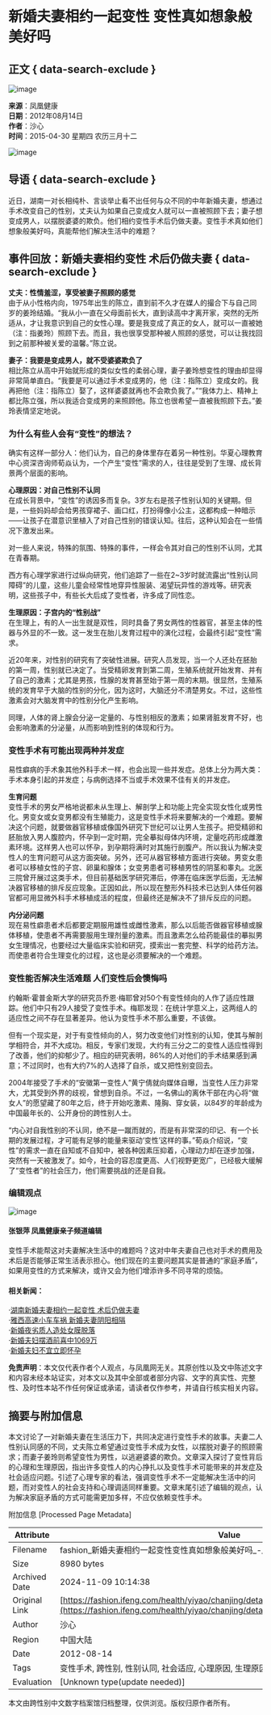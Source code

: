 # 新婚夫妻相约一起变性 变性真如想象般美好吗

## 正文 { data-search-exclude }


![image](https://dolphin.deliver.ifeng.com/c?z=ifeng&la=0&si=2&ci=23&cg=22&c=29&or=232&l=765&bg=765&b=763&u=https://y0.ifengimg.com/34c4a1d78882290c/2012/0528/1x1.gif)

**来源**：凤凰健康  
**日期**：2012年08月14日  
**作者**：沙心  
**时间**：2015-04-30 星期四 农历三月十二

![image](http://y0.ifengimg.com/03411933ec6a4d22/2012/0814/rdn_5029c0a0d4b4c.jpg)

## 导语 { data-search-exclude }
近日，湖南一对长相纯朴、言谈举止看不出任何与众不同的中年新婚夫妻，想通过手术改变自己的性别，丈夫认为如果自己变成女人就可以一直被照顾下去；妻子想变成男人，以摆脱婆婆的欺负。他们相约变性手术后仍做夫妻。变性手术真如他们想象般美好吗，真能帮他们解决生活中的难题？

## 事件回放：新婚夫妻相约变性 术后仍做夫妻 { data-search-exclude }

**丈夫：性情羞涩，享受被妻子照顾的感觉**  
由于从小性格内向，1975年出生的陈立，直到前不久才在媒人的撮合下与自己同岁的姜玲结婚。“我从小一直在父母面前长大，直到读高中才离开家，突然的无所适从，才让我意识到自己的女性心理。要是我变成了真正的女人，就可以一直被她（注：指姜玲）照顾下去。而且，我也很享受那种被人照顾的感觉，可以让我找回到之前那种被关爱的温馨。”陈立说。

**妻子：我要是变成男人，就不受婆婆欺负了**  
相比陈立从高中开始就形成的类似女性的柔弱心理，妻子姜玲想变性的理由却显得非常简单直白。“我要是可以通过手术变成男的，他（注：指陈立）变成女的。我再把他（注：指陈立）娶了，这样婆婆就再也不会欺负我了。”“我体力上、精神上都比陈立强，所以我适合变成男的来照顾他。陈立也很希望一直被我照顾下去。”姜玲表情坚定地说。

### 为什么有些人会有“变性”的想法？

确实有这样一部分人：他们认为，自己的身体里存在着另一种性别。华夏心理教育中心资深咨询师荀焱认为，一个产生“变性”需求的人，往往是受到了生理、成长背景两个层面的影响。

**心理原因：对自己性别不认同**  
在成长背景中，“变性”的诱因多而复杂。3岁左右是孩子性别认知的关键期。但是，一些妈妈却会给男孩穿裙子、画口红，打扮得像小公主，这都构成一种暗示——让孩子在潜意识里植入了对自己性别的错误认知。往后，这种认知会在一些情况下激发出来。

对一些人来说，特殊的氛围、特殊的事件，一样会令其对自己的性别不认同，尤其在青春期。

西方有心理学家进行过纵向研究，他们追踪了一些在2~3岁时就流露出“性别认同障碍”的儿童，这些儿童会经常性地穿异性服装、渴望玩异性的游戏等。研究表明，这些孩子中，有些长大后成了变性者，许多成了同性恋。

**生理原因：子宫内的“性别战”**  
在生理上，有的人一出生就是双性，同时具备了男女两性的性器官，甚至主体的性器与外显的不一致。这一发生在胎儿发育过程中的演化过程，会最终引起“变性”需求。

近20年来，对性别的研究有了突破性进展。研究人员发现，当一个人还处在胚胎的第一周，性别就已决定了。当受精卵发育到第二周，生殖系统就开始发育、并有了自己的激素；尤其是男孩，性腺的发育甚至始于第一周的末期。很显然，生殖系统的发育早于大脑的性别的分化，因为这时，大脑还分不清楚男女。不过，这些性激素会对大脑发育中的性别分化产生影响。

同理，人体的肾上腺会分泌一定量的、与性别相反的激素；如果肾脏发育不好，也会影响激素的分泌量，从而影响到性别的体现和行为。

### 变性手术有可能出现两种并发症

易性癖病的手术象其他外科手术一样，也会出现一些并发症。总体上分为两大类：手术本身引起的并发症；与病例选择不当或手术效果不佳有关的并发症。

**生育问题**  
变性手术的男女严格地说都未从生理上、解剖学上和功能上完全实现女性化或男性化。男变女或女变男都没有生殖能力，这是变性手术将来要解决的一个难题。要解决这个问题，就要做器官移植或像国外研究下世纪可以让男人生孩子。把受精卵和胚胎放入男人腹腔内，怀孕到一定时期，完全摹拟母体内环境，定量吃药形成雌激素环境。这样男人也可以怀孕，到孕期将满时对其施行剖腹产。所以我认为解决变性人的生育问题可从这方面突破。另外，还可从器官移植方面进行突破。男变女患者可以移植女性的子宫、卵巢和腺体；女变男患者可移植男性的阴茎和睾丸。北医三院曾开展过这类手术，但目前基础医学研究滞后，停滞在临床医学后面，无法解决器官移植的排斥反应现象。正因如此，所以现在整形外科技术已达到人体任何器官都可用显微外科手术移植成活的程度，但最终还是解决不了排斥反应的问题。

**内分泌问题**  
现在易性癖患者术后都要定期服用雄性或雌性激素，那么以后能否做器官移植或腺体移植，使患者不再需要服用生理剂量的激素。而且激素怎么给药能最佳的摹拟男女生理情况，也要经过大量临床实验和研究，摸索出一套完整、科学的给药方法。而使患者符合生理变化的过程，这也是必须要解决的一个难题。

### 变性能否解决生活难题 人们变性后会懊悔吗

约翰斯·霍普金斯大学的研究员乔恩·梅耶曾对50个有变性倾向的人作了适应性跟踪。他们中只有29人接受了变性手术。梅耶发现：在统计学意义上，这两组人的适应性之间不存在显著差异。他认为变性手术不那么重要，不该做。

但有一个现实是，对于有变性倾向的人，努力改变他们对性别的认知，使其与解剖学相符合，并不大成功。相反，专家们发现，大约有三分之二的变性人适应性得到了改善，他们的抑郁少了。相应的研究表明，86%的人对他们的手术结果感到满意；不过同时，也有大约7%的人选择了自杀，或又把性别变回去。

2004年接受了手术的“安徽第一变性人”黄宁倩就向媒体自曝，当变性人压力非常大，尤其受到外界的歧视，曾想到自杀。不过，一名佛山的离休干部在内心将“做女人”的愿望藏了80年之后，终于开始吃激素、隆胸、穿女装，以84岁的年龄成为中国最年长的、公开身份的跨性别人士。

“内心对自我性别的不认同，绝不是一蹴而就的，而是有非常深的印记、有一个长期的发展过程，才可能有足够的能量来驱动‘变性’这样的事。”荀焱介绍说，“变性”的需求一直在自知或不自知中，被各种因素压抑着，心理动力却在逐步加强，突然有一天被激发了。如今，社会的容忍度更高、人们视野更宽广，已经极大缓解了“变性者”的社会压力，他们需要挑战的还是自我。

### 编辑观点

![image](http://y3.ifengimg.com/03411933ec6a4d22/2012/0530/rdn_4fc58c7a9ea32.jpg)

#### 张银萍 凤凰健康亲子频道编辑

变性手术能帮这对夫妻解决生活中的难题吗？这对中年夫妻自己也对手术的费用及术后是否能够正常生活表示担心。他们现在的主要问题其实是普通的“家庭矛盾”，如果用变性的方式来解决，或许又会为他们增添许多不同寻常的烦恼。

#### 相关新闻：

·[湖南新婚夫妻相约一起变性 术后仍做夫妻](http://fashion.ifeng.com/health/disease/renti/detail_2012_08/14/16789498_0.shtml?_from_ralated)  
·[雅西高速小车车祸 新婚夫妻阴阳相隔](http://fashion.ifeng.com/travel/news/china/detail_2012_06/04/15028642_0.shtml?_from_ralated)  
·[新婚夜劣质人造处女膜脱落](http://fashion.ifeng.com/emotion/koushu/detail_2012_08/07/16607974_0.shtml?_from_ralated)  
·[新婚夫妇摆酒前喜中1069万](http://fashion.ifeng.com/news/detail_2012_01/21/12117786_0.shtml?_from_ralated)  
·[新婚夫妇不宜立即怀孕](http://fashion.ifeng.com/baby/haoyun/beiyun/detail_2012_01/11/11898078_0.shtml?_from_ralated)  

**免责声明**：本文仅代表作者个人观点，与凤凰网无关。其原创性以及文中陈述文字和内容未经本站证实，对本文以及其中全部或者部分内容、文字的真实性、完整性、及时性本站不作任何保证或承诺，请读者仅作参考，并请自行核实相关内容。

## 摘要与附加信息

<!-- tcd_abstract -->
本文讨论了一对新婚夫妻在生活压力下，共同决定进行变性手术的故事。夫妻二人性别认同感的不同，丈夫陈立希望通过变性手术成为女性，以摆脱对妻子的照顾需求；而妻子姜玲则希望变性为男性，以逃避婆婆的欺负。文章深入探讨了变性背后的心理和生理原因，指出许多变性人的内心挣扎以及变性手术可能带来的并发症及社会适应问题。引述了心理专家的看法，强调变性手术不一定能解决生活中的问题，而对变性人的社会支持和心理调适同样重要。文章末尾引述了编辑的观点，认为解决家庭矛盾的方式可能需更加多样，不应仅依赖变性手术。
<!-- tcd_abstract_end -->

附加信息 [Processed Page Metadata]

| Attribute       | Value                                  |
|-----------------|----------------------------------------|
| Filename        | fashion_新婚夫妻相约一起变性变性真如想象般美好吗_-_时尚-_凤凰网.md                             |
| Size            | 8980 bytes                           |
| Archived Date   | 2024-11-09 10:14:38                             |
| Original Link   | [https://fashion.ifeng.com/health/yiyao/chanjing/detail_2012_08/14/16792063_0.shtml](https://fashion.ifeng.com/health/yiyao/chanjing/detail_2012_08/14/16792063_0.shtml)                       |
| Author          | 沙心                               |
| Region          | 中国大陆                               |
| Date            | 2012-08-14                                 |
| Tags            | 变性手术, 跨性别, 性别认同, 社会适应, 心理原因, 生理原因, 家庭压力, 生活故事                                 |
| Evaluation            | [Unknown type(update needed)]                                 |
<!-- tcd_table_end -->

本文由跨性别中文数字档案馆归档整理，仅供浏览。版权归原作者所有。
